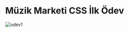 # Müzik Marketi CSS İlk Ödev
![odev1](https://user-images.githubusercontent.com/75572432/136384518-40a0b0b2-99a4-405e-a8bd-0629b1e0e78e.gif)
